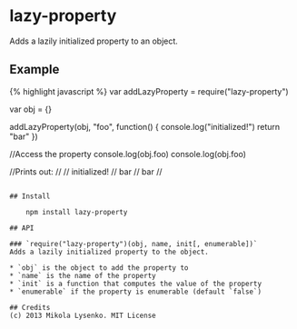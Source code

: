 lazy-property
=============
Adds a lazily initialized property to an object.

## Example

{% highlight javascript %}
var addLazyProperty = require("lazy-property")

var obj = {}

addLazyProperty(obj, "foo", function() {
  console.log("initialized!")
  return "bar"
})

//Access the property
console.log(obj.foo)
console.log(obj.foo)

//Prints out:
//
//    initialized!
//    bar
//    bar
//
```

## Install

    npm install lazy-property

## API

### `require("lazy-property")(obj, name, init[, enumerable])`
Adds a lazily initialized property to the object.

* `obj` is the object to add the property to
* `name` is the name of the property
* `init` is a function that computes the value of the property
* `enumerable` if the property is enumerable (default `false`)

## Credits
(c) 2013 Mikola Lysenko. MIT License
